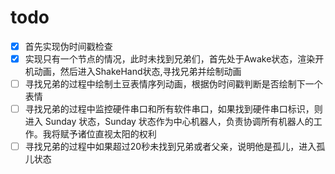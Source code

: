 # todo

- [x] 首先实现伪时间戳检查
- [x] 实现只有一个节点的情况，此时未找到兄弟们，首先处于Awake状态，渲染开机动画，然后进入ShakeHand状态,寻找兄弟并绘制动画
- [ ] 寻找兄弟的过程中绘制土豆表情序列动画，根据伪时间戳判断是否绘制下一个表情
- [ ] 寻找兄弟的过程中监控硬件串口和所有软件串口，如果找到硬件串口标识，则进入 Sunday 状态，Sunday 状态作为中心机器人，负责协调所有机器人的工作。我将赋予诸位直视太阳的权利
- [ ] 寻找兄弟的过程中如果超过20秒未找到兄弟或者父亲，说明他是孤儿，进入孤儿状态
